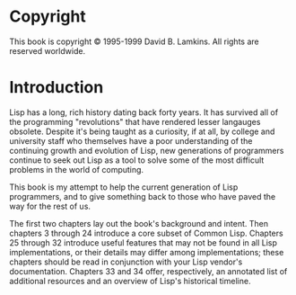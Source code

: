 # Copyright

This book is copyright © 1995-1999 David B. Lamkins. All rights are reserved worldwide.

# Introduction

Lisp has a long, rich history dating back forty years. It has survived all of the programming "revolutions" that have rendered lesser langauges obsolete. Despite it's being taught as a curiosity, if at all, by college and university staff who themselves have a poor understanding of the continuing growth and evolution of Lisp, new generations of programmers continue to seek out Lisp as a tool to solve some of the most difficult problems in the world of computing.

This book is my attempt to help the current generation of Lisp programmers, and to give something back to those who have paved the way for the rest of us.

The first two chapters lay out the book's background and intent. Then chapters 3 through 24 introduce a core subset of Common Lisp. Chapters 25 through 32 introduce useful features that may not be found in all Lisp implementations, or their details may differ among implementations; these chapters should be read in conjunction with your Lisp vendor's documentation. Chapters 33 and 34 offer, respectively, an annotated list of additional resources and an overview of Lisp's historical timeline.
